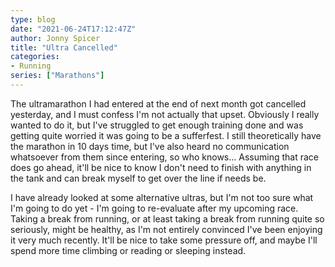 ```yaml
---
type: blog
date: "2021-06-24T17:12:47Z"
author: Jonny Spicer
title: "Ultra Cancelled"
categories:
- Running
series: ["Marathons"]
---
```

The ultramarathon I had entered at the end of next month got cancelled yesterday, and I must confess I'm not actually that upset. Obviously I really wanted
to do it, but I've struggled to get enough training done and was getting quite worried it was going to be a sufferfest. I still theoretically have the
marathon in 10 days time, but I've also heard no communication whatsoever from them since entering, so who knows... Assuming that race does go ahead, it'll
be nice to know I don't need to finish with anything in the tank and can break myself to get over the line if needs be.

I have already looked at some alternative ultras, but I'm not too sure what I'm going to do yet - I'm going to re-evaluate after my upcoming race. Taking a
break from running, or at least taking a break from running quite so seriously, might be healthy, as I'm not entirely convinced I've been enjoying it
very much recently. It'll be nice to take some pressure off, and maybe I'll spend more time climbing or reading or sleeping instead.
